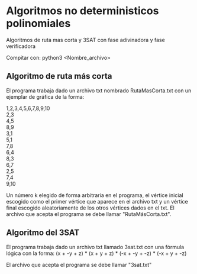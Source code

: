 # Algoritmos no deterministicos polinomiales
Algoritmos de ruta mas corta y 3SAT con fase adivinadora y fase verificadora

Compitar con: python3 <Nombre_archivo>

## Algoritmo de ruta más corta
El programa trabaja dado un archivo txt nombrado RutaMasCorta.txt con un ejemplar de gráfica de la forma:

1,2,3,4,5,6,7,8,9,10  
2,3  
4,5  
8,9  
3,1  
5,1  
7,8  
6,4  
8,3  
6,7  
2,5  
7,4  
9,10

Un número k elegido de forma arbitraria en el programa, el vértice inicial escogido como el primer vértice que aparece en el archivo txt y un vértice final escogido aleatoriamente de los otros vértices dados en el txt.
El archivo que acepta el programa se debe llamar  "RutaMásCorta.txt".

## Algoritmo del 3SAT
El programa trabaja dado un archivo txt llamado 3sat.txt con una fórmula lógica con la forma:
(x + -y + z) * (x + y + z) * (-x + -y + -z) * (-x + y + -z)

El archivo que acepta el programa se debe llamar "3sat.txt"



